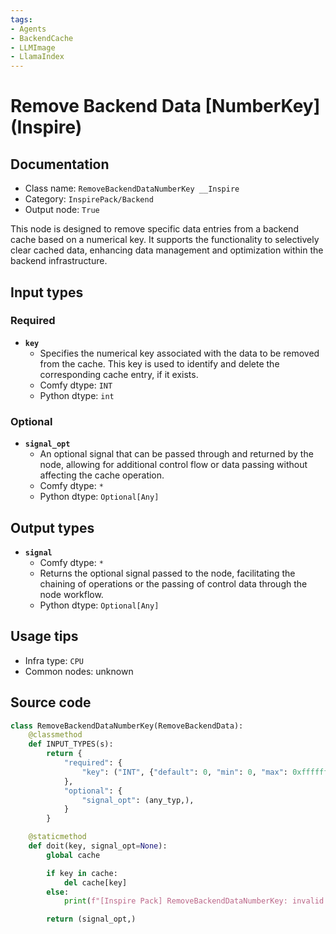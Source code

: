 ```yaml
---
tags:
- Agents
- BackendCache
- LLMImage
- LlamaIndex
---
```


# Remove Backend Data [NumberKey] (Inspire)
## Documentation
- Class name: `RemoveBackendDataNumberKey __Inspire`
- Category: `InspirePack/Backend`
- Output node: `True`

This node is designed to remove specific data entries from a backend cache based on a numerical key. It supports the functionality to selectively clear cached data, enhancing data management and optimization within the backend infrastructure.
## Input types
### Required
- **`key`**
    - Specifies the numerical key associated with the data to be removed from the cache. This key is used to identify and delete the corresponding cache entry, if it exists.
    - Comfy dtype: `INT`
    - Python dtype: `int`
### Optional
- **`signal_opt`**
    - An optional signal that can be passed through and returned by the node, allowing for additional control flow or data passing without affecting the cache operation.
    - Comfy dtype: `*`
    - Python dtype: `Optional[Any]`
## Output types
- **`signal`**
    - Comfy dtype: `*`
    - Returns the optional signal passed to the node, facilitating the chaining of operations or the passing of control data through the node workflow.
    - Python dtype: `Optional[Any]`
## Usage tips
- Infra type: `CPU`
- Common nodes: unknown


## Source code
```python
class RemoveBackendDataNumberKey(RemoveBackendData):
    @classmethod
    def INPUT_TYPES(s):
        return {
            "required": {
                "key": ("INT", {"default": 0, "min": 0, "max": 0xffffffffffffffff}),
            },
            "optional": {
                "signal_opt": (any_typ,),
            }
        }

    @staticmethod
    def doit(key, signal_opt=None):
        global cache

        if key in cache:
            del cache[key]
        else:
            print(f"[Inspire Pack] RemoveBackendDataNumberKey: invalid data key {key}")

        return (signal_opt,)

```
